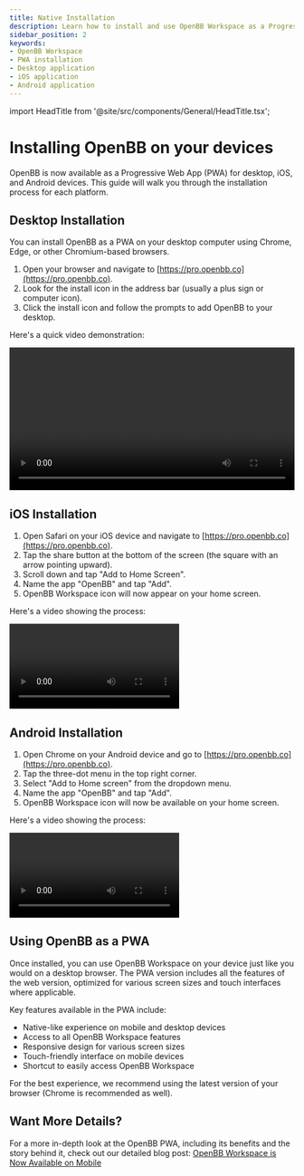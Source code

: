 ```yaml
---
title: Native Installation
description: Learn how to install and use OpenBB Workspace as a Progressive Web App (PWA) on your desktop and mobile devices.
sidebar_position: 2
keywords:
- OpenBB Workspace
- PWA installation
- Desktop application
- iOS application
- Android application
---
```


import HeadTitle from '@site/src/components/General/HeadTitle.tsx';

<HeadTitle title="Native Installation | OpenBB Workspace Docs" />

# Installing OpenBB on your devices

OpenBB is now available as a Progressive Web App (PWA) for desktop, iOS, and Android devices. This guide will walk you through the installation process for each platform.

## Desktop Installation

You can install OpenBB as a PWA on your desktop computer using Chrome, Edge, or other Chromium-based browsers.

1. Open your browser and navigate to [https://pro.openbb.co](https://pro.openbb.co).
2. Look for the install icon in the address bar (usually a plus sign or computer icon).
3. Click the install icon and follow the prompts to add OpenBB to your desktop.

Here's a quick video demonstration:

<video width="100%" controls>
  <source src="https://openbb-cms.directus.app/assets/36685e54-d8c1-47ba-acd6-1692fabd768e" type="video/mp4" />
  Your browser does not support the video tag.
</video>

## iOS Installation

1. Open Safari on your iOS device and navigate to [https://pro.openbb.co](https://pro.openbb.co).
2. Tap the share button at the bottom of the screen (the square with an arrow pointing upward).
3. Scroll down and tap "Add to Home Screen".
4. Name the app "OpenBB" and tap "Add".
5. OpenBB Workspace icon will now appear on your home screen.

Here's a video showing the process:

<video controls>
  <source src="https://openbb-cms.directus.app/assets/9bd37920-5776-4004-b6de-8650cd1f8c2a" type="video/mp4" />
  Your browser does not support the video tag.
</video>

## Android Installation

1. Open Chrome on your Android device and go to [https://pro.openbb.co](https://pro.openbb.co).
2. Tap the three-dot menu in the top right corner.
3. Select "Add to Home screen" from the dropdown menu.
4. Name the app "OpenBB" and tap "Add".
5. OpenBB Workspace icon will now be available on your home screen.

Here's a video showing the process:

<video controls>
  <source src="https://openbb-cms.directus.app/assets/5699793b-cef4-4fbb-8f2c-1deeca26ea41" type="video/mp4" />
  Your browser does not support the video tag.
</video>

## Using OpenBB as a PWA

Once installed, you can use OpenBB Workspace on your device just like you would on a desktop browser. The PWA version includes all the features of the web version, optimized for various screen sizes and touch interfaces where applicable.

Key features available in the PWA include:

- Native-like experience on mobile and desktop devices
- Access to all OpenBB Workspace features
- Responsive design for various screen sizes
- Touch-friendly interface on mobile devices
- Shortcut to easily access OpenBB Workspace

For the best experience, we recommend using the latest version of your browser (Chrome is recommended as well).

## Want More Details?

For a more in-depth look at the OpenBB PWA, including its benefits and the story behind it, check out our detailed blog post: [OpenBB Workspace is Now Available on Mobile](https://openbb.co/blog/openbb-terminal-is-now-available-on-mobile)